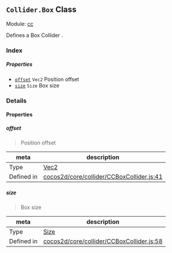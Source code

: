 ## `Collider.Box` Class



Module: [cc](../modules/cc.md)


Defines a Box Collider .



### Index

##### Properties

  - [`offset`](#offset) `Vec2` Position offset
  - [`size`](#size) `Size` Box size





### Details


#### Properties


##### offset

> Position offset

| meta | description |
|------|-------------|
| Type | <a href="../classes/Vec2.html" class="crosslink">Vec2</a> |
| Defined in | [cocos2d/core/collider/CCBoxCollider.js:41](https://github.com/cocos-creator/engine/blob/f7d50d63228ec3047fe054a2d1e1535e90da2bd1/cocos2d/core/collider/CCBoxCollider.js#L41) |



##### size

> Box size

| meta | description |
|------|-------------|
| Type | <a href="../classes/Size.html" class="crosslink">Size</a> |
| Defined in | [cocos2d/core/collider/CCBoxCollider.js:58](https://github.com/cocos-creator/engine/blob/f7d50d63228ec3047fe054a2d1e1535e90da2bd1/cocos2d/core/collider/CCBoxCollider.js#L58) |






